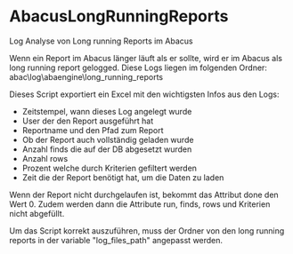 # AbacusLongRunningReports
 Log Analyse von Long running Reports im Abacus

Wenn ein Report im Abacus länger läuft als er sollte, wird er im Abacus als long running report gelogged. Diese Logs liegen im folgenden Ordner: abac\log\abaengine\long_running_reports

Dieses Script exportiert ein Excel mit den wichtigsten Infos aus den Logs:
- Zeitstempel, wann dieses Log angelegt wurde
- User der den Report ausgeführt hat
- Reportname und den Pfad zum Report
- Ob der Report auch vollständig geladen wurde
- Anzahl finds die auf der DB abgesetzt wurden
- Anzahl rows
- Prozent welche durch Kriterien gefiltert werden
- Zeit die der Report benötigt hat, um die Daten zu laden

Wenn der Report nicht durchgelaufen ist, bekommt das Attribut done den Wert 0. Zudem werden dann die Attribute run, finds, rows und Kriterien nicht abgefüllt.

Um das Script korrekt auszuführen, muss der Ordner von den long running reports in der variable "log_files_path" angepasst werden.
